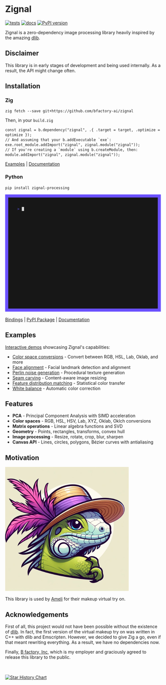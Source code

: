 # Zignal
[![tests](https://github.com/bfactory-ai/zignal/actions/workflows/test.yml/badge.svg)](https://github.com/bfactory-ai/zignal/actions/workflows/test.yml)
[![docs](https://github.com/bfactory-ai/zignal/actions/workflows/documentation.yml/badge.svg)](https://github.com/bfactory-ai/zignal/actions/workflows/documentation.yml)
[![PyPI version](https://badge.fury.io/py/zignal-processing.svg)](https://badge.fury.io/py/zignal-processing)

Zignal is a zero-dependency image processing library heavily inspired by the amazing [dlib](https://dlib.net).

## Disclaimer

This library is in early stages of development and being used internally.
As a result, the API might change often.

## Installation

### Zig

```console
zig fetch --save git+https://github.com/bfactory-ai/zignal
```

Then, in your `build.zig`
```zig
const zignal = b.dependency("zignal", .{ .target = target, .optimize = optimize });
// And assuming that your b.addExecutable `exe`:
exe.root_module.addImport("zignal", zignal.module("zignal"));
// If you're creating a `module` using b.createModule, then:
module.addImport("zignal", zignal.module("zignal"));
```

[Examples](examples) | [Documentation](https://bfactory-ai.github.io/zignal/)

### Python

```console
pip install zignal-processing
```

<img src="./assets/python_print.gif" width=600>

[Bindings](bindings/python) | [PyPI Package](https://pypi.org/project/zignal-processing/) | [Documentation](https://bfactory-ai.github.io/zignal/python/zignal.html)

## Examples

[Interactive demos](https://bfactory-ai.github.io/zignal/examples) showcasing Zignal's capabilities:

- [Color space conversions](https://bfactory-ai.github.io/zignal/examples/colorspaces.html) - Convert between RGB, HSL, Lab, Oklab, and more
- [Face alignment](https://bfactory-ai.github.io/zignal/examples/face-alignment.html) - Facial landmark detection and alignment
- [Perlin noise generation](https://bfactory-ai.github.io/zignal/examples/perlin-noise.html) - Procedural texture generation
- [Seam carving](https://bfactory-ai.github.io/zignal/examples/seam-carving.html) - Content-aware image resizing
- [Feature distribution matching](https://bfactory-ai.github.io/zignal/examples/fdm.html) - Statistical color transfer
- [White balance](https://bfactory-ai.github.io/zignal/examples/white-balance.html) - Automatic color correction

## Features

- **PCA** - Principal Component Analysis with SIMD acceleration
- **Color spaces** - RGB, HSL, HSV, Lab, XYZ, Oklab, Oklch conversions
- **Matrix operations** - Linear algebra functions and SVD
- **Geometry** - Points, rectangles, transforms, convex hull
- **Image processing** - Resize, rotate, crop, blur, sharpen
- **Canvas API** - Lines, circles, polygons, Bézier curves with antialiasing

## Motivation

<img src="https://github.com/bfactory-ai/zignal/blob/master/assets/liza.jpg" width=400>

This library is used by [Ameli](https://ameli.co.kr/) for their makeup virtual try on.

## Acknowledgements

First of all, this project would not have been possible without the existence of [dlib](http://dlib.net).
In fact, the first version of the virtual makeup try on was written in C++ with dlib and Emscripten.
However, we decided to give Zig a go, even if that meant rewriting everything. As a result, we have no dependencies now.

Finally, [B factory, Inc](https://www.bfactory.ai/), which is my employer and graciously agreed to release this library to the public.

<br></br>
[![Star History Chart](https://api.star-history.com/svg?repos=bfactory-ai/zignal&type=Date)](https://www.star-history.com/#bfactory-ai/zignal&Date)
